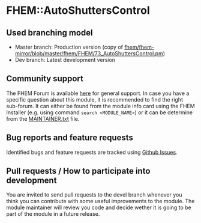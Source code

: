 # FHEM::AutoShuttersControl

## Used branching model
* Master branch: Production version (copy of [fhem/fhem-mirror/blob/master/fhem/FHEM/73_AutoShuttersControl.pm](https://github.com/fhem/fhem-mirror/blob/master/fhem/FHEM/73_AutoShuttersControl.pm))
* Dev branch: Latest development version

## Community support
The FHEM Forum is available [here](https://forum.fhem.de/) for general support.
In case you have a specific question about this module, it is recommended to find the right sub-forum.
It can either be found from the module info card using the FHEM Installer (e.g. using command `search <MODULE_NAME>`) or it can be determine from the [MAINTAINER.txt](https://github.com/fhem/fhem-mirror/blob/master/fhem/MAINTAINER.txt) file.

## Bug reports and feature requests
Identified bugs and feature requests are tracked using [Github Issues](https://github.com/fhem/AutoShuttersControl/issues).

## Pull requests / How to participate into development
You are invited to send pull requests to the devel branch whenever you think you can contribute with some useful improvements to the module. The module maintainer will review you code and decide wether it is going to be part of the module in a future release.

